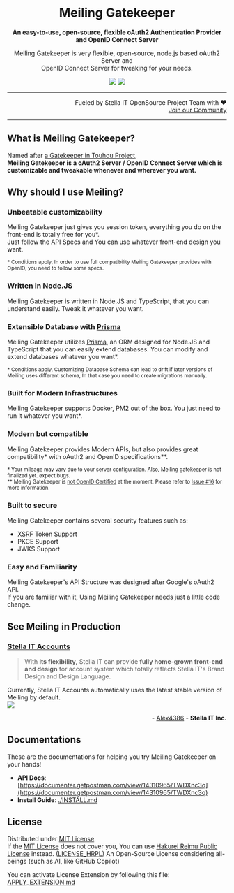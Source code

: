 <h1 align="center">Meiling Gatekeeper</h1>
<p align="center">
  <strong>An easy-to-use, open-source, flexible oAuth2 Authentication Provider and OpenID Connect Server</strong>
</p>
<p align="center">
  Meiling Gatekeeper is very flexible, open-source, node.js based oAuth2 Server and <br>OpenID Connect Server for tweaking for your needs.
</p>

<p align="center">
  <a href="https://github.com/meiling-gatekeeper/meiling/actions/workflows/eslint.yml"><img src="https://github.com/meiling-gatekeeper/meiling/actions/workflows/eslint.yml/badge.svg" /></a>
  <a href="https://github.com/meiling-gatekeeper/meiling/actions/workflows/tsc.yml"><img src="https://github.com/meiling-gatekeeper/meiling/actions/workflows/tsc.yml/badge.svg" /></a>
</p>

<hr>

<p align="right">
  Fueled by Stella IT OpenSource Project Team with ❤️<br>
  <a href="https://opensource.stella-it.com/discord/">Join our Community</a>
</p> 

<hr>

## What is Meiling Gatekeeper?
Named after [a Gatekeeper in Touhou Project](https://hong.meili.ng),  
**Meiling Gatekeeper is a oAuth2 Server / OpenID Connect Server which is customizable and tweakable whenever and wherever you want.**

## Why should I use Meiling?
### Unbeatable customizability
Meiling Gatekeeper just gives you session token, everything you do on the front-end is totally free for you*.  
Just follow the API Specs and You can use whatever front-end design you want.

<sub>* Conditions apply, In order to use full compatibility Meiling Gatekeeper provides with OpenID, you need to follow some specs.</sub>

### Written in Node.JS
Meiling Gatekeeper is written in Node.JS and TypeScript, that you can  understand easily. Tweak it whatever you want.

### Extensible Database with [Prisma](https://prisma.io)
Meiling Gatekeeper utilizes [Prisma](https://github.com/prisma/prisma), an ORM designed for Node.JS and TypeScript that you can easily extend databases. You can modify and extend databases whatever you want*.

<sub>* Conditions apply, Customizing Database Schema can lead to drift if later versions of Meiling uses different schema, In that case you need to create migrations manually.</sub>

### Built for Modern Infrastructures
Meiling Gatekeeper supports Docker, PM2 out of the box. You just need to run it whatever you want*.

### Modern but compatible
Meiling Gatekeeper provides Modern APIs, but also provides great compatibility* with oAuth2 and OpenID specifications**.

<sub>* Your mileage may vary due to your server configuration. Also, Meiling gatekeeper is not finalized yet. expect bugs.
</sub>  
<sub>** Meiling Gatekeeper is <a href="https://user-images.githubusercontent.com/27724108/123002109-7abecf80-d3ec-11eb-85c8-5a349fe152c0.png">not OpenID Certified</a> at the moment. Please refer to <a href="https://github.com/meiling-gatekeeper/meiling/issues/16">Issue #16</a> for more information.</sub>

### Built to secure
Meiling Gatekeeper contains several security features such as:
* XSRF Token Support
* PKCE Support
* JWKS Support

### Easy and Familiarity
Meiling Gatekeeper's API Structure was designed after Google's oAuth2 API.  
If you are familiar with it, Using Meiling Gatekeeper needs just a little code change.  


## See Meiling in Production

### [Stella IT Accounts](https://accounts.stella-it.com)
> With **its flexibility,** Stella IT can provide **fully home-grown front-end and design** for account system which totally reflects Stella IT's Brand Design and Design Language.

Currently, Stella IT Accounts automatically uses the latest stable version of Meiling by default.  
<a href="https://github.com/meiling-gatekeeper/meiling/actions/workflows/deploy-s4ait-production.yml"><img src="https://github.com/meiling-gatekeeper/meiling/actions/workflows/deploy-s4ait-production.yml/badge.svg" /></a>
<p align="right">- <a href="https://github.com/Alex4386">Alex4386</a> - <b>Stella IT Inc.</b></p>


## Documentations
These are the documentations for helping you try Meiling Gatekeeper on your hands!

* **API Docs**: [https://documenter.getpostman.com/view/14310965/TWDXnc3q](https://documenter.getpostman.com/view/14310965/TWDXnc3q)
* **Install Guide**: [./INSTALL.md](./INSTALL.md)

## License
Distributed under [MIT License](LICENSE).  
If the [MIT License](LICENSE) does not cover you, You can use [Hakurei Reimu Public License](https://github.com/Alex4386/HRPL) instead. [(LICENSE_HRPL)](LICENSE_HRPL) An Open-Source License considering all-beings (such as AI, like GitHub Copilot)  

You can activate License Extension by following this file: [APPLY_EXTENSION.md](APPLY_EXTENSION.md)
